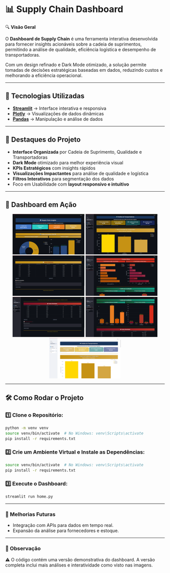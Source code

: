 # 📊 Supply Chain Dashboard  

🔍 **Visão Geral**  

O **Dashboard de Supply Chain** é uma ferramenta interativa desenvolvida para fornecer insights acionáveis sobre a cadeia de suprimentos, permitindo a análise de qualidade, eficiência logística e desempenho de transportadoras.

Com um design refinado e Dark Mode otimizado, a solução permite tomadas de decisões estratégicas baseadas em dados, reduzindo custos e melhorando a eficiência operacional.

---

## 🚀 Tecnologias Utilizadas  

- **[Streamlit](https://streamlit.io/)** → Interface interativa e responsiva  
- **[Plotly](https://plotly.com/python/)** → Visualizações de dados dinâmicas  
- **[Pandas](https://pandas.pydata.org/)** → Manipulação e análise de dados  

---

## 🎯 Destaques do Projeto  

- **Interface Organizada** por Cadeia de Suprimento, Qualidade e Transportadoras
-  **Dark Mode** otimizado para melhor experiência visual
-  **KPIs Estratégicos** com insights rápidos
-  **Visualizações Impactantes** para análise de qualidade e logística
-  **Filtros Interativos** para segmentação dos dados
-  Foco em Usabilidade com **layout responsivo e intuitivo**

---

 ## 📸 Dashboard em Ação  
<div align="center">
  <img src="assets/dashboard.png" width="45%">
  <img src="assets/dashboard2.png" width="45%">
 
  <img src="assets/dashboard3.png" width="45%">
  <img src="assets/dashboard7.png" width="45%">
  
  <img src="assets/dashboard5.png" width="45%">
  <img src="assets/dashboard6.png" width="45%">
  
  <img src="assets/dashboard4.png" width="45%">

</div>

---

## 🛠 Como Rodar o Projeto  

### **1️⃣ Clone o Repositório:**  
```bash
python -m venv venv
source venv/bin/activate  # No Windows: venv\Scripts\activate
pip install -r requirements.txt
```

### **2️⃣ Crie um Ambiente Virtual e Instale as Dependências:**  
```bash
source venv/bin/activate  # No Windows: venv\Scripts\activate
pip install -r requirements.txt
```

### **3️⃣ Execute o Dashboard:**  
```bash
streamlit run home.py
```

---
### 📌 Melhorias Futuras
- Integração com APIs para dados em tempo real.
- Expansão da análise para fornecedores e estoque.

---
### 📍 Observação


⚠️ O código contém uma versão demonstrativa do dashboard. A versão completa inclui mais análises e interatividade como visto nas imagens.




